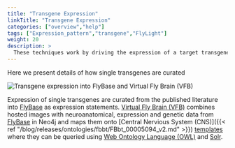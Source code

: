 ```yaml
---
title: "Transgene Expression"
linkTitle: "Transgene Expression"
categories: ["overview","help"]
tags: ["Expression_pattern","transgene","FlyLight"]
weight: 20
description: >
  These techniques work by driving the expression of a target transgenes.
---
```


Here we present details of how single transgenes are curated

<img src="/images/transgene_curation.png" max-width="100%" alt="Transgene expression into FlyBase and Virtual Fly Brain (VFB)" >

Expression of single transgenes are curated from the published literature into [FlyBase](http://flybase.org) as expression statements. [Virtual Fly Brain (VFB)](https://virtualflybrain.org) combines hosted images with neuroanatomical, expression and genetic data from [FlyBase](https://flybase.org/) in Neo4j and maps them onto [Central Nervious System (CNS)]({{< ref "/blog/releases/ontologies/fbbt/FBbt_00005094_v2.md" >}}) [templates](/tags/template/) where they can be queried using [Web Ontology Language (OWL)](https://www.w3.org/OWL/) and [Solr](https://solr.apache.org/).

